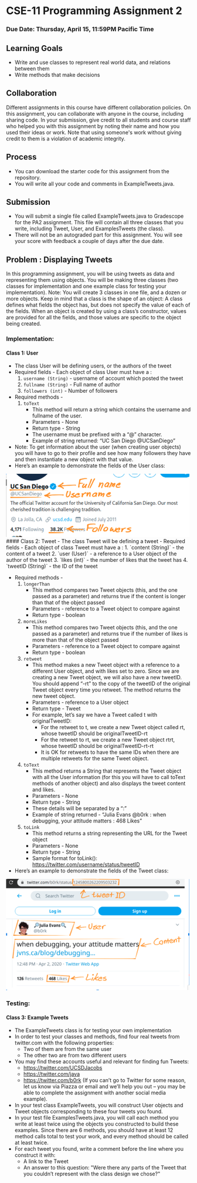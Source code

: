 # CSE-11 Programming Assignment 2
### Due Date: Thursday, April 15, 11:59PM Pacific Time
## Learning Goals
- Write and use classes to represent real world data, and relations between them
- Write methods that make decisions

## Collaboration
Different assignments in this course have different collaboration policies. On this assignment, you can collaborate with anyone in the course, including sharing code. In your submission, give credit to all students and course staff who helped you with this assignment by noting their name and how you used their ideas or work. Note that using someone's work without giving credit to them is a violation of academic integrity.

## Process
- You can download the starter code for this assignment from the repository.
- You will write all your code and comments in ExampleTweets.java.

## Submission
- You will submit a single file called ExampleTweets.java to Gradescope for the PA2 assignment. This file will contain all three classes that you write, including Tweet, User, and ExamplesTweets (the class).
- There will not be an autograded part for this assignment. You will see your score with feedback a couple of days after the due date.

## Problem : Displaying Tweets

In this programming assignment, you will be using tweets as data and representing them using objects. You will be making three classes (two classes for implementation and one example class for testing your implementation). 
Note: You will create 3 classes in one file, and a dozen or more objects. Keep in mind that a class is the shape of an object: A class defines what fields the object has, but does not specify the value of each of the fields. When an object is created by using a class’s constructor, values are provided for all the fields, and those values are specific to the object being created.

### Implementation:

#### Class 1: User
- The class User will be defining users, or the authors of the tweet
- Required fields - Each object of class User must have a :
    1. `username (String)` 	- username of account which posted the tweet
    2. `fullname (String)`	- Full name of author 
    3. `followers (int)` 	- Number of followers 
- Required methods - 
    1. `toText`
        - This method will return a string which contains the username and fullname of the user.
        - Parameters - None
        - Return type - String
        - The username must be prefixed with a “@” character.
        - Example of string returned: “UC San Diego @UCSanDiego”
- Note: To get information about the user (when creating user objects) you will have to go to their profile and see how many followers they have and then instantiate a new object with that value.
- Here’s an example to demonstrate the fields of the User class:
<img src="img/img1.png" width="500">
#### Class 2: Tweet
- The class Tweet will be defining a tweet
- Required fields - Each object of class Tweet must have a : 
    1. `content (String)`	- the content of a tweet
    2. `user (User)`		- a reference to a User object of the author of the tweet
    3. `likes (int)`		- the number of likes that the tweet has
    4. `tweetID (String)`	- the ID of the tweet

- Required methods -
    1. `longerThan`
        - This method compares two Tweet objects (this, and the one passed as a parameter) and returns true if the content is longer than that of the object passed
        - Parameters - reference to a Tweet object to compare against
        - Return type - boolean 
    2. `moreLikes`
        - This method compares two Tweet objects (this, and the one passed as a parameter) and returns true if the number of likes is more than that of the object passed
        - Parameters -  reference to a Tweet object to compare against
        - Return type - boolean
    3. `retweet`
        - This method makes a new Tweet object with a reference to a different User object, and with likes set to zero. Since we are creating a new Tweet object, we will also have a new tweetID. You should append “-rt” to the copy of the tweetID of the original Tweet object every time you retweet. The method returns the new tweet object.
        - Parameters -  reference to a User object
        - Return type - Tweet
        - For example, let’s say we have a Tweet called t with originalTweetID:
            - For the retweet to t, we create a new Tweet object called rt, whose tweetID should be originalTweetID-rt
            - For the retweet to rt, we create a new Tweet object rtrt, whose tweetID should be originalTweetID-rt-rt
            - It is OK for retweets to have the same IDs when there are multiple retweets for the same Tweet object.
    4. `toText`
        - This method returns a String that represents the Tweet object with all the User information (for this you will have to call toText methods of another object) and also displays the tweet content and likes.
        - Parameters - None
        - Return type - String
        - These details will be separated by a “:”
        - Example of string returned - “Julia Evans @b0rk : when debugging, your attitude matters : 468 Likes” 
    5. `toLink`
        - This method returns a string representing the URL for the Tweet object
        - Parameters - None 
        - Return type - String
        - Sample format for toLink(): https://twitter.com/username/status/tweetID
- Here’s an example to demonstrate the fields of the Tweet class:
<img src="img/img2..png" width="500">

### Testing:
#### Class 3: Example Tweets
- The ExampleTweets class is for testing your own implementation
- In order to test your classes and methods, find four real tweets from twitter.com with the following properties:
    - Two of them are from the same user
    - The other two are from two different users
- You may find these accounts useful and relevant for finding fun Tweets:
    - https://twitter.com/UCSDJacobs
    - https://twitter.com/java
    - https://twitter.com/b0rk
(If you can’t go to Twitter for some reason, let us know via Piazza or email and we’ll help you out – you may be able to complete the assignment with another social media example).
- In your test class ExampleTweets, you will construct User objects and Tweet objects corresponding to these four tweets you found.
- In your test file ExamplesTweets.java, you will call each method you write at least twice using the objects you constructed to build these examples. Since there are 6 methods, you should have at least 12 method calls total to test your work, and every method should be called at least twice.
- For each tweet you found, write a comment before the line where you construct it with:
    - A link to the Tweet
    - An answer to this question: "Were there any parts of the Tweet that you couldn’t represent with the class design we chose?"
